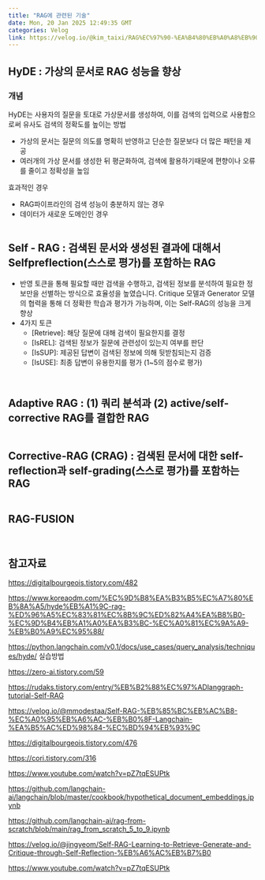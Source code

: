 ```yaml
---
title: "RAG에 관련된 기술"
date: Mon, 20 Jan 2025 12:49:35 GMT
categories: Velog
link: https://velog.io/@kim_taixi/RAG%EC%97%90-%EA%B4%80%EB%A0%A8%EB%90%9C-%EA%B8%B0%EC%88%A0
---
```


<h2 id="hyde--가상의-문서로-rag-성능을-향상">HyDE : 가상의 문서로 RAG 성능을 향상</h2>
<h3 id="개념">개념</h3>
<p>HyDE는 사용자의 질문을 토대로 가상문서를 생성하여, 이를 검색의 입력으로 사용함으로써 유사도 검색의 정확도를 높이는 방법</p>
<ul>
<li>가상의 문서는 질문의 의도를 명확히 반영하고 단순한 질문보다 더 많은 패턴을 제공</li>
<li>여러개의 가상 문서를 생성한 뒤 평균화하여, 검색에 활용하기때문에 편향이나 오류를 줄이고 정확성을 높임</li>
</ul>
<p>효과적인 경우</p>
<ul>
<li>RAG파이프라인의 검색 성능이 충분하지 않는 경우</li>
<li>데이터가 새로운 도메인인 경우</li>
</ul>
<p><img alt="" src="https://velog.velcdn.com/images/kim_taixi/post/08a3406e-f22f-4be6-aa32-e5d25f409042/image.png" /></p>
<h2 id="self---rag--검색된-문서와-생성된-결과에-대해서-selfpreflection스스로-평가를-포함하는-rag">Self - RAG : 검색된 문서와 생성된 결과에 대해서 Selfpreflection(스스로 평가)를 포함하는 RAG</h2>
<ul>
<li>반영 토큰을 통해 필요할 때만 검색을 수행하고, 검색된 정보를 분석하여 필요한 정보만을 선별하는 방식으로 효율성을 높였습니다. Critique 모델과 Generator 모델의 협력을 통해 더 정확한 학습과 평가가 가능하며, 이는 Self-RAG의 성능을 크게 향상</li>
<li>4가지 토큰<ul>
<li>[Retrieve]: 해당 질문에 대해 검색이 필요한지를 결정</li>
<li>[IsREL]: 검색된 정보가 질문에 관련성이 있는지 여부를 판단</li>
<li>[IsSUP]: 제공된 답변이 검색된 정보에 의해 뒷받침되는지 검증</li>
<li>[IsUSE]: 최종 답변이 유용한지를 평가 (1~5의 점수로 평가)</li>
</ul>
</li>
</ul>
<p><img alt="" src="https://velog.velcdn.com/images/kim_taixi/post/599dd8c4-bdc1-43f7-baa2-55ac6350c6a5/image.png" /></p>
<p><img alt="" src="https://velog.velcdn.com/images/kim_taixi/post/da7a9594-a092-48c2-ab3e-b87a4955e6ed/image.png" /></p>
<h2 id="adaptive-rag--1-쿼리-분석과-2-activeself-corrective-rag를-결합한-rag">Adaptive RAG : (1) 쿼리 분석과 (2) active/self-corrective RAG를 결합한 RAG</h2>
<p><img alt="" src="https://velog.velcdn.com/images/kim_taixi/post/0ed69e5d-564a-4888-8ab3-88e2d66c6fe1/image.png" /></p>
<h2 id="corrective-rag-crag--검색된-문서에-대한-self-reflection과-self-grading스스로-평가를-포함하는-rag">Corrective-RAG (CRAG) : 검색된 문서에 대한 self-reflection과 self-grading(스스로 평가)를 포함하는 RAG</h2>
<p><img alt="" src="https://velog.velcdn.com/images/kim_taixi/post/b3614648-ead7-4cea-a890-368bede3b77b/image.png" /></p>
<h2 id="rag-fusion">RAG-FUSION</h2>
<p><img alt="" src="https://velog.velcdn.com/images/kim_taixi/post/db7fca65-4c7e-4845-a18e-316109b6329e/image.png" /></p>
<p><img alt="" src="https://velog.velcdn.com/images/kim_taixi/post/4b969c4b-34eb-4526-aa08-68732dc97f3d/image.png" /></p>
<h2 id="참고자료">참고자료</h2>
<p><a href="https://digitalbourgeois.tistory.com/482">https://digitalbourgeois.tistory.com/482</a></p>
<p><a href="https://www.koreaodm.com/%EC%9D%B8%EA%B3%B5%EC%A7%80%EB%8A%A5/hyde%EB%A1%9C-rag-%ED%96%A5%EC%83%81%EC%8B%9C%ED%82%A4%EA%B8%B0-%EC%9D%B4%EB%A1%A0%EA%B3%BC-%EC%A0%81%EC%9A%A9-%EB%B0%A9%EC%95%88/">https://www.koreaodm.com/%EC%9D%B8%EA%B3%B5%EC%A7%80%EB%8A%A5/hyde%EB%A1%9C-rag-%ED%96%A5%EC%83%81%EC%8B%9C%ED%82%A4%EA%B8%B0-%EC%9D%B4%EB%A1%A0%EA%B3%BC-%EC%A0%81%EC%9A%A9-%EB%B0%A9%EC%95%88/</a></p>
<p><a href="https://python.langchain.com/v0.1/docs/use_cases/query_analysis/techniques/hyde/">https://python.langchain.com/v0.1/docs/use_cases/query_analysis/techniques/hyde/</a> 실습방법</p>
<p><a href="https://zero-ai.tistory.com/59">https://zero-ai.tistory.com/59</a></p>
<p><a href="https://rudaks.tistory.com/entry/%EB%B2%88%EC%97%ADlanggraph-tutorial-Self-RAG">https://rudaks.tistory.com/entry/%EB%B2%88%EC%97%ADlanggraph-tutorial-Self-RAG</a></p>
<p><a href="https://velog.io/@mmodestaa/Self-RAG-%EB%85%BC%EB%AC%B8-%EC%A0%95%EB%A6%AC-%EB%B0%8F-Langchain-%EA%B5%AC%ED%98%84-%EC%BD%94%EB%93%9C">https://velog.io/@mmodestaa/Self-RAG-%EB%85%BC%EB%AC%B8-%EC%A0%95%EB%A6%AC-%EB%B0%8F-Langchain-%EA%B5%AC%ED%98%84-%EC%BD%94%EB%93%9C</a></p>
<p><a href="https://digitalbourgeois.tistory.com/476">https://digitalbourgeois.tistory.com/476</a></p>
<p><a href="https://cori.tistory.com/316">https://cori.tistory.com/316</a></p>
<p><a href="https://www.youtube.com/watch?v=pZ7tqESUPtk">https://www.youtube.com/watch?v=pZ7tqESUPtk</a></p>
<p><a href="https://github.com/langchain-ai/langchain/blob/master/cookbook/hypothetical_document_embeddings.ipynb">https://github.com/langchain-ai/langchain/blob/master/cookbook/hypothetical_document_embeddings.ipynb</a></p>
<p><a href="https://github.com/langchain-ai/rag-from-scratch/blob/main/rag_from_scratch_5_to_9.ipynb">https://github.com/langchain-ai/rag-from-scratch/blob/main/rag_from_scratch_5_to_9.ipynb</a></p>
<p><a href="https://velog.io/@jingyeom/Self-RAG-Learning-to-Retrieve-Generate-and-Critique-through-Self-Reflection-%EB%A6%AC%EB%B7%B0">https://velog.io/@jingyeom/Self-RAG-Learning-to-Retrieve-Generate-and-Critique-through-Self-Reflection-%EB%A6%AC%EB%B7%B0</a></p>
<p><a href="https://www.youtube.com/watch?v=pZ7tqESUPtk">https://www.youtube.com/watch?v=pZ7tqESUPtk</a></p>
